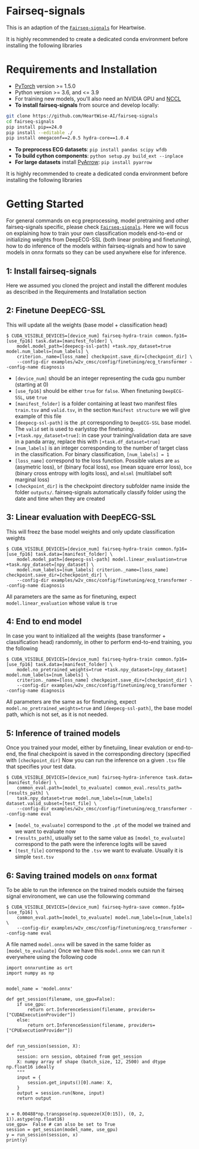 # Fairseq-signals

This is an adaption of the [`Fairseq-signals`](https://github.com/Jwoo5/fairseq-signals) for Heartwise.

It is highly recommended to create a dedicated conda environment before installing the following libraries

# Requirements and Installation
* [PyTorch](https://pytorch.org) version >= 1.5.0
* Python version >= 3.6, and <= 3.9
* For training new models, you'll also need an NVIDIA GPU and [NCCL](https://github.com/NVIDIA/nccl)
* **To install fairseq-signals** from source and develop locally:

```bash
git clone https://github.com/HeartWise-AI/fairseq-signals
cd fairseq-signals
pip install pip==24.0
pip install --editable ./
pip install omegaconf==2.0.5 hydra-core==1.0.4
```

* **To preprocess ECG datasets**: `pip install pandas scipy wfdb`
* **To build cython components**: `python setup.py build_ext --inplace`
* **For large datasets** install [PyArrow](https://arrow.apache.org/docs/python/install.html#using-pip): `pip install pyarrow`

It is highly recommended to create a dedicated conda environment before installing the following libraries

# Getting Started
For general commands on ecg preprocessing, model pretraining and other fairseq-signals specific, please check [`Fairseq-signals`](https://github.com/Jwoo5/fairseq-signals).
Here we will focus on explaining how to train your own classification models end-to-end or initializing weights from DeepECG-SSL (both linear probing and finetuning),
how to do inference of the models within fairseq-signals and how to save models in onnx formats so they can be used anywhere else for inference. 

## 1: Install fairseq-signals
Here we assumed you cloned the project and install the different modules as described in the Requirements and Installation section
## 2: Finetune DeepECG-SSL
This will update all the weights (base model + classification head)
```shell script
$ CUDA_VISIBLE_DEVICES=[device_num] fairseq-hydra-train common.fp16=[use_fp16] task.data=[manifest_folder] \
    model.model_path=[deepecg-ssl-path] +task.npy_dataset=true model.num_labels=[num_labels] \
    criterion._name=[loss_name] checkpoint.save_dir=[checkpoint_dir] \
    --config-dir examples/w2v_cmsc/config/finetuning/ecg_transformer --config-name diagnosis
```
- `[device_num]` should be an integer representing the cuda gpu number (starting at 0)
- `[use_fp16]` should be either `true` for `false`. When finetuning `DeepECG-SSL`, use `true`
- `[manifest_folder]` is a folder containing at least two manifest files `train.tsv` and `valid.tsv`, in the section `Manifest structure` we will give example of this file
- `[deepecg-ssl-path]` is the .pt corresponding to `DeepECG-SSL` base model. The `valid` set is used to earlystop the finetuning.
- `[+task.npy_dataset=true]`: in case your training/validation data are save in a panda array, replace this with `[+task.df_dataset=true]`
- `[num_labels]` is an integer corresponding to the number of target class in the classification. For binary classification, `[num_labels] = 1`
- `[loss_name]` correspond to the loss function. Possible values are `as` (asymetric loss), `bf` (binary focal loss), `mse` (mean square error loss), `bce` (binary cross entropy with logits loss), and `mlsml` (multilabel soft marginal loss)
- `[checkpoint_dir]` is the checkpoint directory subfolder name inside the folder `outputs/`. fairseq-signals automatically classify folder using the date and time when they are created

## 3: Linear evaluation with DeepECG-SSL
This will freez the base model weights and only update classification weights
```shell script
$ CUDA_VISIBLE_DEVICES=[device_num] fairseq-hydra-train common.fp16=[use_fp16] task.data=[manifest_folder] \
    model.model_path=[deepecg-ssl-path] model.linear_evaluation=true +task.npy_dataset=[npy_dataset] \
    model.num_labels=[num_labels] criterion._name=[loss_name] checkpoint.save_dir=[checkpoint_dir] \
    --config-dir examples/w2v_cmsc/config/finetuning/ecg_transformer --config-name diagnosis
```
All parameters are the same as for finetuning, expect `model.linear_evaluation` whose value is `true`

## 4: End to end model
In case you want to initialized all the weights (base transformer + classification head) randomnly, in other to perform end-to-end training, you the following
```shell script
$ CUDA_VISIBLE_DEVICES=[device_num] fairseq-hydra-train common.fp16=[use_fp16] task.data=[manifest_folder] \
    model.no_pretrained_weights=true +task.npy_dataset=[npy_dataset] model.num_labels=[num_labels] \
    criterion._name=[loss_name] checkpoint.save_dir=[checkpoint_dir] \
    --config-dir examples/w2v_cmsc/config/finetuning/ecg_transformer --config-name diagnosis
```
All parameters are the same as for finetuning, expect `model.no_pretrained_weights=true` and `[deepecg-ssl-path]`, the base model path, which is not set, as it is not needed.

## 5: Inference of trained models
Once you trained your model, either by finetuiing, linear evalution or end-to-end, the final checkpoint is saved in the corresponding directory (specified with `[checkpoint_dir]`
Now you can run the inference on a given `.tsv` file that specifies your test data.
```shell script
$ CUDA_VISIBLE_DEVICES=[device_num] fairseq-hydra-inference task.data=[manifest_folder] \
    common_eval.path=[model_to_evaluate] common_eval.results_path=[results_path] \
    task.npy_dataset=true model.num_labels=[num_labels] dataset.valid_subset=[test_file] \
    --config-dir examples/w2v_cmsc/config/finetuning/ecg_transformer --config-name eval
```
- `[model_to_evaluate]` correspond to the `.pt` of the model we trained and we want to evaluate now
- `[results_path]`, usually set to the same value as `[model_to_evaluate]` correspond to the path were the inference logits will be saved
- `[test_file]` correspond to the `.tsv` we want to evaluate. Usually it is simple `test.tsv`

## 6: Saving trained models on `onnx` format
To be able to run the inference on the trained models outside the fairseq signal environoment, we can use the followwing command
```shell script
$ CUDA_VISIBLE_DEVICES=[device_num] fairseq-hydra-save common.fp16=[use_fp16] \
    common_eval.path=[model_to_evaluate] model.num_labels=[num_labels] \
    --config-dir examples/w2v_cmsc/config/finetuning/ecg_transformer --config-name eval
```
A file named `model.onnx` will be saved in the same folder as `[model_to_evaluate]`
Once we have this `model.onnx` we can run it everywhere using the following code

```
import onnxruntime as ort
import numpy as np


model_name = 'model.onnx'

def get_session(filename, use_gpu=False):
    if use_gpu:
        return ort.InferenceSession(filename, providers=["CUDAExecutionProvider"])
    else:
        return ort.InferenceSession(filename, providers=["CPUExecutionProvider"])
    

def run_session(session, X):
    """
    session: orn session, obtained from get_session
    X: numpy array of shape (batch_size, 12, 2500) and dtype np.float16 ideally
    """
    input = {
        session.get_inputs()[0].name: X,
    }
    output = session.run(None, input)
    return output


x = 0.00488*np.transpose(np.squeeze(X[0:15]), (0, 2, 1)).astype(np.float16)
use_gpu=  False # can also be set to True
session = get_session(model_name, use_gpu)
y = run_session(session, x)
print(y)
```

